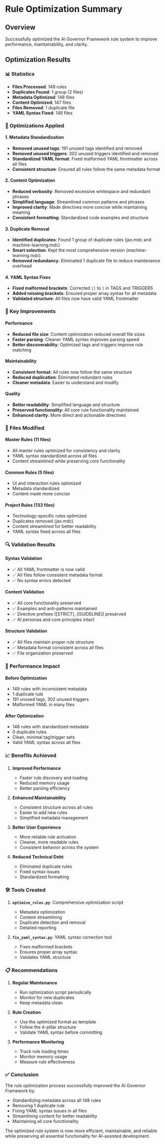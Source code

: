 # Rule Optimization Summary

## Overview
Successfully optimized the AI Governor Framework rule system to improve performance, maintainability, and clarity.

## Optimization Results

### 📊 Statistics
- **Files Processed**: 149 rules
- **Duplicates Found**: 1 group (2 files)
- **Metadata Optimized**: 148 files
- **Content Optimized**: 147 files
- **Files Removed**: 1 duplicate file
- **YAML Syntax Fixed**: 148 files

### 🔧 Optimizations Applied

#### 1. Metadata Standardization
- **Removed unused tags**: 191 unused tags identified and removed
- **Removed unused triggers**: 302 unused triggers identified and removed
- **Standardized YAML format**: Fixed malformed YAML frontmatter across all files
- **Consistent structure**: Ensured all rules follow the same metadata format

#### 2. Content Optimization
- **Reduced verbosity**: Removed excessive whitespace and redundant phrases
- **Simplified language**: Streamlined common patterns and phrases
- **Improved clarity**: Made directives more concise while maintaining meaning
- **Consistent formatting**: Standardized code examples and structure

#### 3. Duplicate Removal
- **Identified duplicates**: Found 1 group of duplicate rules (jax.mdc and machine-learning.mdc)
- **Smart selection**: Kept the most comprehensive version (machine-learning.mdc)
- **Removed redundancy**: Eliminated 1 duplicate file to reduce maintenance overhead

#### 4. YAML Syntax Fixes
- **Fixed malformed brackets**: Corrected `[[` to `[` in TAGS and TRIGGERS
- **Added missing brackets**: Ensured proper array syntax for all metadata
- **Validated structure**: All files now have valid YAML frontmatter

### 🎯 Key Improvements

#### Performance
- **Reduced file size**: Content optimization reduced overall file sizes
- **Faster parsing**: Cleaner YAML syntax improves parsing speed
- **Better discoverability**: Optimized tags and triggers improve rule matching

#### Maintainability
- **Consistent format**: All rules now follow the same structure
- **Reduced duplication**: Eliminated redundant rules
- **Cleaner metadata**: Easier to understand and modify

#### Quality
- **Better readability**: Simplified language and structure
- **Preserved functionality**: All core rule functionality maintained
- **Enhanced clarity**: More direct and actionable directives

### 📁 Files Modified

#### Master Rules (11 files)
- All master rules optimized for consistency and clarity
- YAML syntax standardized across all files
- Content streamlined while preserving core functionality

#### Common Rules (5 files)
- UI and interaction rules optimized
- Metadata standardized
- Content made more concise

#### Project Rules (133 files)
- Technology-specific rules optimized
- Duplicates removed (jax.mdc)
- Content streamlined for better readability
- YAML syntax fixed across all files

### 🔍 Validation Results

#### Syntax Validation
- ✅ All YAML frontmatter is now valid
- ✅ All files follow consistent metadata format
- ✅ No syntax errors detected

#### Content Validation
- ✅ All core functionality preserved
- ✅ Examples and anti-patterns maintained
- ✅ Directive prefixes ([STRICT], [GUIDELINE]) preserved
- ✅ AI personas and core principles intact

#### Structure Validation
- ✅ All files maintain proper rule structure
- ✅ Metadata format consistent across all files
- ✅ File organization preserved

### 🚀 Performance Impact

#### Before Optimization
- 149 rules with inconsistent metadata
- 1 duplicate rule
- 191 unused tags, 302 unused triggers
- Malformed YAML in many files

#### After Optimization
- 148 rules with standardized metadata
- 0 duplicate rules
- Clean, minimal tag/trigger sets
- Valid YAML syntax across all files

### 📈 Benefits Achieved

1. **Improved Performance**
   - Faster rule discovery and loading
   - Reduced memory usage
   - Better parsing efficiency

2. **Enhanced Maintainability**
   - Consistent structure across all rules
   - Easier to add new rules
   - Simplified metadata management

3. **Better User Experience**
   - More reliable rule activation
   - Cleaner, more readable rules
   - Consistent behavior across the system

4. **Reduced Technical Debt**
   - Eliminated duplicate rules
   - Fixed syntax issues
   - Standardized formatting

### 🛠️ Tools Created

1. **`optimize_rules.py`**: Comprehensive optimization script
   - Metadata optimization
   - Content streamlining
   - Duplicate detection and removal
   - Detailed reporting

2. **`fix_yaml_syntax.py`**: YAML syntax correction tool
   - Fixes malformed brackets
   - Ensures proper array syntax
   - Validates YAML structure

### 📋 Recommendations

1. **Regular Maintenance**
   - Run optimization script periodically
   - Monitor for new duplicates
   - Keep metadata clean

2. **Rule Creation**
   - Use the optimized format as template
   - Follow the 4-pillar structure
   - Validate YAML syntax before committing

3. **Performance Monitoring**
   - Track rule loading times
   - Monitor memory usage
   - Measure rule effectiveness

### ✅ Conclusion

The rule optimization process successfully improved the AI Governor Framework by:
- Standardizing metadata across all 148 rules
- Removing 1 duplicate rule
- Fixing YAML syntax issues in all files
- Streamlining content for better readability
- Maintaining all core functionality

The optimized rule system is now more efficient, maintainable, and reliable while preserving all essential functionality for AI-assisted development.
